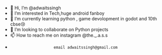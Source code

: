 - 👋 Hi, I’m @adwaitssingh
- 👀 I’m interested in Tech,huge android fanboy
- 🌱 I’m currently learning python , game devolopment in godot and 10th cbse😢
- 💞️ I’m looking to collaborate on Python projects
- 📫 How to reach me on instagram @the._.a.s.s
-                        email adwaitssingh@gmail.com

<!---
adwaitssingh/adwaitssingh is a ✨ special ✨ repository because its `README.md` (this file) appears on your GitHub profile.
You can click the Preview link to take a look at your changes.
--->
